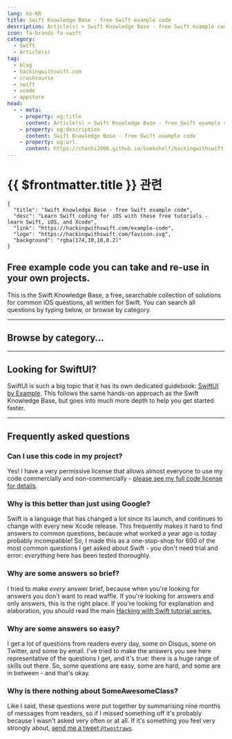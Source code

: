 ```yaml
---
lang: ko-KR
title: Swift Knowledge Base - free Swift example code
description: Article(s) > Swift Knowledge Base - free Swift example code
icon: fa-brands fa-swift
category:
  - Swift
  - Article(s)
tag: 
  - blog
  - hackingwithswift.com
  - crashcourse
  - swift
  - xcode
  - appstore
head:
  - - meta:
    - property: og:title
      content: Article(s) > Swift Knowledge Base - free Swift example code
    - property: og:description
      content: Swift Knowledge Base - free Swift example code
    - property: og:url
      content: https://chanhi2000.github.io/bookshelf/hackingwithswift.com/example-code/
---
```


# {{ $frontmatter.title }} 관련

```component VPCard
{
  "title": "Swift Knowledge Base - free Swift example code",
  "desc": "Learn Swift coding for iOS with these free tutorials - learn Swift, iOS, and Xcode",
  "link": "https://hackingwithswift.com/example-code",
  "logo": "https://hackingwithswift.com/favicon.svg",
  "background": "rgba(174,10,10,0.2)"
}
```

## Free example code you can take and re-use in your own projects.

This is the Swift Knowledge Base, a free, searchable collection of solutions for common iOS questions, all written for Swift. You can search all questions by typing below, or browse by category.

---

## Browse by category…

<!-- 
<div class="kb-card"><a href="/example-code/accessibility">Accessibility</a></div><div class="kb-card"><a href="/example-code/arkit">ARKit</a></div><div class="kb-card"><a href="/example-code/arrays">Arrays</a></div><div class="kb-card"><a href="/example-code/calayer">CALayer</a></div><div class="kb-card"><a href="/example-code/catalyst">Catalyst</a></div><div class="kb-card"><a href="/example-code/core-graphics">Core Graphics</a></div><div class="kb-card"><a href="/example-code/core-haptics">Core Haptics</a></div><div class="kb-card"><a href="/example-code/cryptokit">CryptoKit</a></div><div class="kb-card"><a href="/example-code/games">Games</a></div><div class="kb-card"><a href="/example-code/language">Language</a></div><div class="kb-card"><a href="/example-code/libraries">Libraries</a></div><div class="kb-card"><a href="/example-code/location">Location</a></div><div class="kb-card"><a href="/example-code/media">Media</a></div><div class="kb-card"><a href="/example-code/naturallanguage">NaturalLanguage</a></div><div class="kb-card"><a href="/example-code/networking">Networking</a></div><div class="kb-card"><a href="/example-code/strings">Strings</a></div><div class="kb-card"><a href="/example-code/system">System</a></div><div class="kb-card"><a href="/example-code/testing">Testing</a></div><div class="kb-card"><a href="/example-code/uicolor">UIColor</a></div><div class="kb-card"><a href="/example-code/uikit">UIKit</a></div><div class="kb-card"><a href="/example-code/vision">Vision</a></div><div class="kb-card"><a href="/example-code/wkwebview">WKWebView</a></div><div class="kb-card"><a href="/example-code/xcode">Xcode</a></div> 
-->

---

## Looking for SwiftUI?

SwiftUI is such a big topic that it has its own dedicated guidebook: [SwiftUI by Example](/hackingwithswift.com/swiftui/README.md). This follows the same hands-on approach as the Swift Knowledge Base, but goes into much more depth to help you get started faster.

---

## Frequently asked questions

### Can I use this code in my project?

Yes! I have a very permissive license that allows almost everyone to use my code commercially and non-commercially - [please see my full code license for details](https://hackingwithswift.com/license).

### Why is this better than just using Google?

Swift is a language that has changed a lot since its launch, and continues to change with every new Xcode release. This frequently makes it hard to find answers to common questions, because what worked a year ago is today probably incompatible! So, I made this as a one-stop-shop for 600 of the most common questions I get asked about Swift - you don't need trial and error: *everything* here has been tested thoroughly.

### Why are some answers so brief?

I tried to make *every* answer brief, because when you're looking for answers you don't want to read waffle. If you're looking for answers and only answers, this is the right place. If you're looking for explanation and elaboration, you should read the main [Hacking with Swift tutorial series.](/hackingwithswift.com/read/README.md)

### Why are some answers so easy?

I get a lot of questions from readers every day, some on Disqus, some on Twitter, and some by email. I've tried to make the answers you see here representative of the questions I get, and it's true: there is a huge range of skills out there. So, some questions are easy, some are hard, and some are in between - and that's okay.

### Why is there nothing about SomeAwesomeClass?

Like I said, these questions were put together by summarising nine months of messages from readers, so if I missed something off it's probably because I wasn't asked very often or at all. If it's something you feel very strongly about, [<FontIcon icon="fa-brands fa-x-twitter"/>send me a tweet `@twostraws`](https://x.com/twostraws).

